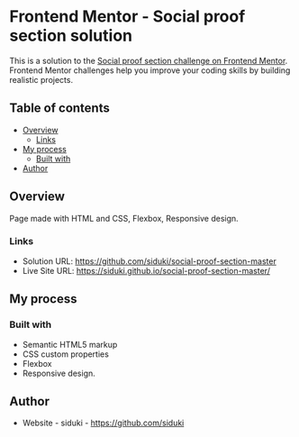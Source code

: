 # Frontend Mentor - Social proof section solution

This is a solution to the [Social proof section challenge on Frontend Mentor](https://www.frontendmentor.io/challenges/social-proof-section-6e0qTv_bA). Frontend Mentor challenges help you improve your coding skills by building realistic projects. 

## Table of contents

- [Overview](#overview)
  - [Links](#links)
- [My process](#my-process)
  - [Built with](#built-with)
- [Author](#author)

## Overview

Page made with HTML and CSS, Flexbox, Responsive design.

### Links

- Solution URL: https://github.com/siduki/social-proof-section-master
- Live Site URL: https://siduki.github.io/social-proof-section-master/

## My process

### Built with

- Semantic HTML5 markup
- CSS custom properties
- Flexbox
- Responsive design.

## Author

- Website - siduki - https://github.com/siduki

